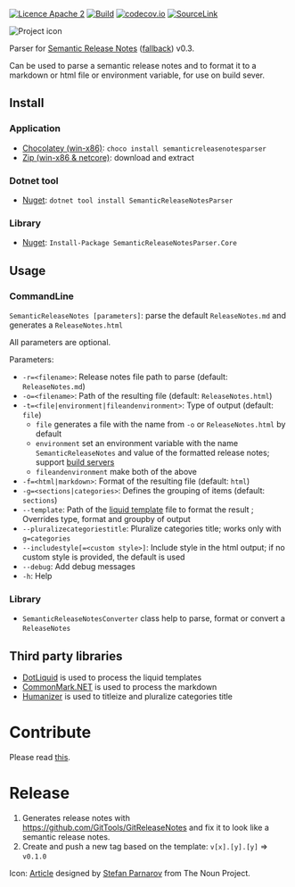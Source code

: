 [![Licence Apache 2](https://img.shields.io/badge/licence-Apache%202-blue.svg)](https://github.com/laedit/vika/blob/master/LICENSE) 
[![Build](https://github.com/laedit/SemanticReleaseNotesParser/workflows/Build/badge.svg)](https://github.com/laedit/SemanticReleaseNotesParser/actions?query=workflow%3ABuild)
[![codecov.io](https://codecov.io/github/laedit/SemanticReleaseNotesParser/coverage.svg?branch=master)](https://codecov.io/github/laedit/SemanticReleaseNotesParser?branch=master)
[![SourceLink](https://img.shields.io/badge/SourceLink-ready-brightgreen.svg)](https://docs.microsoft.com/en-us/dotnet/standard/library-guidance/sourcelink)


![Project icon](icon.png)

Parser for [Semantic Release Notes](http://www.semanticreleasenotes.org/) ([fallback](http://htmlpreview.github.io/?https://github.com/avanderhoorn/Semantic-Release-Notes/blob/master/index.html)) v0.3.

Can be used to parse a semantic release notes and to format it to a markdown or html file or environment variable, for use on build sever.

## Install

### Application
 - [Chocolatey (win-x86)](https://chocolatey.org/packages/semanticreleasenotesparser/): `choco install semanticreleasenotesparser`
 - [Zip (win-x86 & netcore)](https://github.com/laedit/SemanticReleaseNotesParser/releases): download and extract


### Dotnet tool
 - [Nuget](https://www.nuget.org/packages/SemanticReleaseNotesParser/): `dotnet tool install SemanticReleaseNotesParser`

### Library
 - [Nuget](https://www.nuget.org/packages/SemanticReleaseNotesParser.Core/): `Install-Package SemanticReleaseNotesParser.Core`

## Usage
### CommandLine
`SemanticReleaseNotes [parameters]`: parse the default `ReleaseNotes.md` and generates a `ReleaseNotes.html`

All parameters are optional.

Parameters:

 - `-r=<filename>`: Release notes file path to parse (default: `ReleaseNotes.md`)
 - `-o=<filename>`: Path of the resulting file (default: `ReleaseNotes.html`)
 - `-t=<file|environment|fileandenvironment>`: Type of output (default: `file`)
   - `file` generates a file with the name from `-o` or `ReleaseNotes.html` by default
   - `environment` set an environment variable with the name `SemanticReleaseNotes` and value of the formatted release notes; support [build servers](https://github.com/laedit/SemanticReleaseNotesParser/wiki/Build-Servers-Support)
   - `fileandenvironment` make both of the above
 - `-f=<html|markdown>`: Format of the resulting file (default: `html`)
 - `-g=<sections|categories>`: Defines the grouping of items (default: `sections`)
 - `--template`: Path of the [liquid template](https://github.com/laedit/SemanticReleaseNotesParser/wiki/Format-templating) file to format the result ; Overrides type, format and groupby of output
 - `--pluralizecategoriestitle`: Pluralize categories title; works only with `g=categories`
 - `--includestyle[=<custom style>]`: Include style in the html output; if no custom style is provided, the default is used
 - `--debug`: Add debug messages
 - `-h`: Help

### Library
- `SemanticReleaseNotesConverter` class help to parse, format or convert a `ReleaseNotes`

## Third party libraries
 - [DotLiquid](https://github.com/dotliquid/dotliquid) is used to process the liquid templates
 - [CommonMark.NET](https://github.com/Knagis/CommonMark.NET) is used to process the markdown
 - [Humanizer](https://github.com/Humanizr/Humanizer) is used to titleize and pluralize categories title

# Contribute

 Please read [this](./CONTRIBUTING.md).

# Release
1. Generates release notes with https://github.com/GitTools/GitReleaseNotes and fix it to look like a semantic release notes.
2. Create and push a new tag based on the template: `v[x].[y].[y]` => `v0.1.0`

Icon: [Article](https://thenounproject.com/term/article/16591/) designed by [Stefan Parnarov](https://thenounproject.com/sapi/) from The Noun Project.
